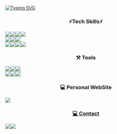 <a href="https://git.io/typing-svg"><img src="https://readme-typing-svg.demolab.com?font=Honk&size=50&pause=1000&color=F7F400&center=true&vCenter=true&random=false&width=1000&height=200&lines=Front+End+%26+Back+End+Developer;Enjoy+to+learn+new+things" alt="Typing SVG" /></a>

<div align="center">
<h3>⚡Tech Skills⚡</h3>
<div style="display: flex;">
<img src="https://img.shields.io/badge/html5-%23E34F26.svg?style=for-the-badge&logo=html5&logoColor=white" />
<img src="https://img.shields.io/badge/css3-%231572B6.svg?style=for-the-badge&logo=css3&logoColor=white" />
    <img src="https://img.shields.io/badge/SASS-hotpink.svg?style=for-the-badge&logo=SASS&logoColor=white" />
<img src="https://img.shields.io/badge/javascript-%23323330.svg?style=for-the-badge&logo=javascript&logoColor=%23F7DF1E" />
</div>
    
<div style="display:flex;">
  <img src="https://img.shields.io/badge/react-20232a.svg?style=for-the-badge&logo=react&logoColor=61DAFB" />
  <img src="https://img.shields.io/badge/styled--components-DB7093?style=for-the-badge&logo=styled-components&logoColor=white" />
  <img src="https://img.shields.io/badge/chart.js-F5788D.svg?style=for-the-badge&logo=chart.js&logoColor=white" />
</div>
<div style="display:flex;">
 <img src="https://img.shields.io/badge/node.js-6DA55F?style=for-the-badge&logo=node.js&logoColor=white" />
 <img src="https://img.shields.io/badge/express.js-%23404d59.svg?style=for-the-badge&logo=express&logoColor=%2361DAFB" />
 <img src="https://img.shields.io/badge/mysql-4479A1.svg?style=for-the-badge&logo=mysql&logoColor=white" />
  <img src="https://img.shields.io/badge/redux-%23593d88.svg?style=for-the-badge&logo=redux&logoColor=white" />
</div>

<h3>⚒ Tools</h3>
<div style="display:flex;">
 <img src="https://img.shields.io/badge/Visual%20Studio%20Code-0078d7.svg?style=for-the-badge&logo=visual-studio-code&logoColor=white" />
 <img src="https://img.shields.io/badge/GitHub-100000?style=for-the-badge&logo=github&logoColor=white" />
  <img src="https://img.shields.io/badge/Insomnia-black?style=for-the-badge&logo=insomnia&logoColor=5849BE" />
</div>
<div style="display:flex;">
 <img src="https://img.shields.io/badge/adobe%20illustrator-%23FF9A00.svg?style=for-the-badge&logo=adobe%20illustrator&logoColor=white" />
 <img src="https://img.shields.io/badge/adobe%20photoshop-%2331A8FF.svg?style=for-the-badge&logo=adobe%20photoshop&logoColor=white" />
  <img src="https://img.shields.io/badge/Adobe%20InDesign-49021F?style=for-the-badge&logo=adobeindesign&logoColor=white" />
</div>

<h3>💻 Personal WebSite</h3>
<div style="display:flex;">
    <a href="https://junbeomwooo.github.io" target="_blank">
     <img src="https://img.shields.io/badge/junbeomwooo.github.io-100000?style=for-the-badge&logo=github&logoColor=white" 
    </a>
</div>  
        
<h3>💻 Contact</h3>
<div style="display:flex;">
 <img src="https://img.shields.io/badge/junbeom2.woo@gmail.com-D14836?style=for-the-badge&logo=gmail&logoColor=white" />
<a href="https://www.linkedin.com/in/woojunbeom/" target="_blank">
 <img src="https://img.shields.io/badge/in/woojunbeom-%230077B5.svg?style=for-the-badge&logo=linkedin&logoColor=white" 
</a>
</div>  
</div> 

<!--
**junbeomwooo/junbeomwooo** is a ✨ _special_ ✨ repository because its `README.md` (this file) appears on your GitHub profile.

 /** 깃허브 stat 표시하기*/
 ![Anurag's GitHub stats](https://github-readme-stats.vercel.app/api?username=junbeomwooo&show_icons=true&theme=radical)

Here are some ideas to get you started:

- 🔭 I’m currently working on ...
- 🌱 I’m currently learning ...
- 👯 I’m looking to collaborate on ...
- 🤔 I’m looking for help with ...
- 💬 Ask me about ...
- 📫 How to reach me: ...
- 😄 Pronouns: ...
- ⚡ Fun fact: ...
-->
